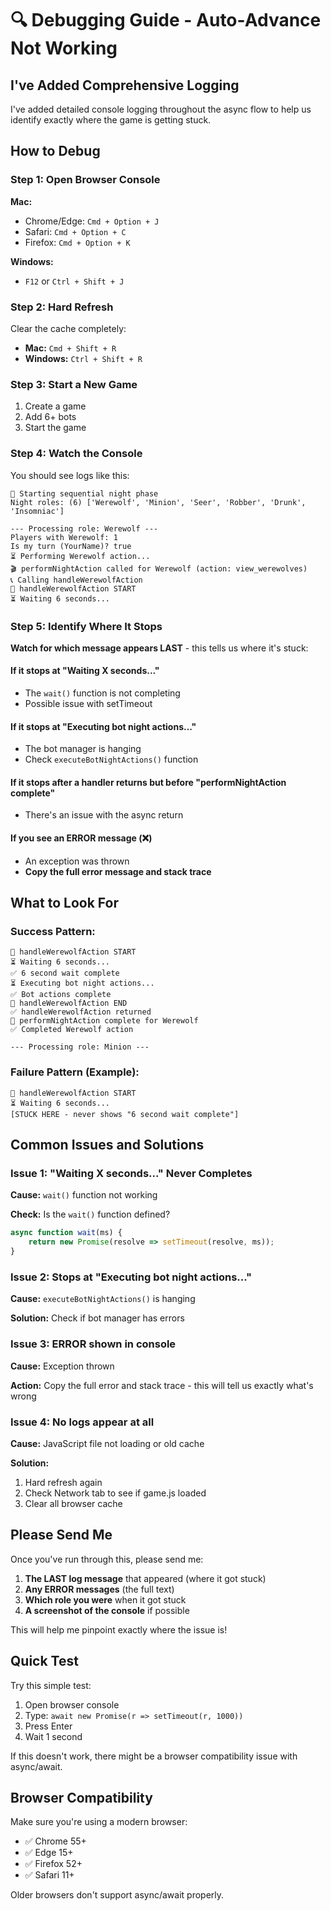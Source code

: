 # 🔍 Debugging Guide - Auto-Advance Not Working

## I've Added Comprehensive Logging

I've added detailed console logging throughout the async flow to help us identify exactly where the game is getting stuck.

## How to Debug

### Step 1: Open Browser Console

**Mac:**
- Chrome/Edge: `Cmd + Option + J`
- Safari: `Cmd + Option + C`
- Firefox: `Cmd + Option + K`

**Windows:**
- `F12` or `Ctrl + Shift + J`

### Step 2: Hard Refresh

Clear the cache completely:
- **Mac:** `Cmd + Shift + R`
- **Windows:** `Ctrl + Shift + R`

### Step 3: Start a New Game

1. Create a game
2. Add 6+ bots
3. Start the game

### Step 4: Watch the Console

You should see logs like this:

```
🌙 Starting sequential night phase
Night roles: (6) ['Werewolf', 'Minion', 'Seer', 'Robber', 'Drunk', 'Insomniac']

--- Processing role: Werewolf ---
Players with Werewolf: 1
Is my turn (YourName)? true
⏳ Performing Werewolf action...
🎬 performNightAction called for Werewolf (action: view_werewolves)
📞 Calling handleWerewolfAction
🐺 handleWerewolfAction START
⏳ Waiting 6 seconds...
```

### Step 5: Identify Where It Stops

**Watch for which message appears LAST** - this tells us where it's stuck:

#### If it stops at "Waiting X seconds..."
- The `wait()` function is not completing
- Possible issue with setTimeout

#### If it stops at "Executing bot night actions..."
- The bot manager is hanging
- Check `executeBotNightActions()` function

#### If it stops after a handler returns but before "performNightAction complete"
- There's an issue with the async return

#### If you see an ERROR message (❌)
- An exception was thrown
- **Copy the full error message and stack trace**

## What to Look For

### Success Pattern:
```
🐺 handleWerewolfAction START
⏳ Waiting 6 seconds...
✅ 6 second wait complete
⏳ Executing bot night actions...
✅ Bot actions complete
🐺 handleWerewolfAction END
✅ handleWerewolfAction returned
🏁 performNightAction complete for Werewolf
✅ Completed Werewolf action

--- Processing role: Minion ---
```

### Failure Pattern (Example):
```
🐺 handleWerewolfAction START
⏳ Waiting 6 seconds...
[STUCK HERE - never shows "6 second wait complete"]
```

## Common Issues and Solutions

### Issue 1: "Waiting X seconds..." Never Completes

**Cause:** `wait()` function not working

**Check:** Is the `wait()` function defined?
```javascript
async function wait(ms) {
    return new Promise(resolve => setTimeout(resolve, ms));
}
```

### Issue 2: Stops at "Executing bot night actions..."

**Cause:** `executeBotNightActions()` is hanging

**Solution:** Check if bot manager has errors

### Issue 3: ERROR shown in console

**Cause:** Exception thrown

**Action:** Copy the full error and stack trace - this will tell us exactly what's wrong

### Issue 4: No logs appear at all

**Cause:** JavaScript file not loading or old cache

**Solution:**
1. Hard refresh again
2. Check Network tab to see if game.js loaded
3. Clear all browser cache

## Please Send Me

Once you've run through this, please send me:

1. **The LAST log message** that appeared (where it got stuck)
2. **Any ERROR messages** (the full text)
3. **Which role you were** when it got stuck
4. **A screenshot of the console** if possible

This will help me pinpoint exactly where the issue is!

## Quick Test

Try this simple test:

1. Open browser console
2. Type: `await new Promise(r => setTimeout(r, 1000))`
3. Press Enter
4. Wait 1 second

If this doesn't work, there might be a browser compatibility issue with async/await.

## Browser Compatibility

Make sure you're using a modern browser:
- ✅ Chrome 55+
- ✅ Edge 15+
- ✅ Firefox 52+
- ✅ Safari 11+

Older browsers don't support async/await properly.
